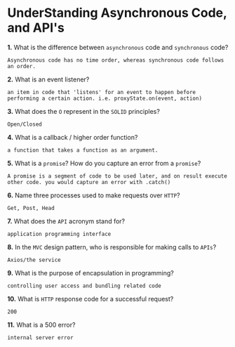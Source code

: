 # UnderStanding Asynchronous Code, and API's

**1.** What is the difference between `asynchronous` code and `synchronous` code?
<!-- enter you answer in the space below -->
```
Asynchronous code has no time order, whereas synchronous code follows an order.
```
**2.** What is an event listener?
<!-- enter you answer in the space below -->
```
an item in code that 'listens' for an event to happen before performing a certain action. i.e. proxyState.on(event, action)
```
**3.** What does the `O` represent in the `SOLID` principles?
<!-- enter you answer in the space below -->
```
Open/Closed
```
**4.** What is a callback / higher order function?
<!-- enter you answer in the space below -->
```
a function that takes a function as an argument.
```
**5.** What is a `promise`? How do you capture an error from a `promise`?
<!-- enter you answer in the space below -->
```
A promise is a segment of code to be used later, and on result execute other code. you would capture an error with .catch()
```
**6.** Name three processes used to make requests over `HTTP`?
<!-- enter you answer in the space below -->
```
Get, Post, Head
```
**7.** What does the `API` acronym stand for?
<!-- enter you answer in the space below -->
```
application programming interface
```
**8.** In the `MVC` design pattern, who is responsible for making calls to `APIs`?
<!-- enter you answer in the space below -->
```
Axios/the service
```
**9.** What is the purpose of encapsulation in programming?
<!-- enter you answer in the space below -->
```
controlling user access and bundling related code
```
**10.** What is `HTTP` response code for a successful request?
<!-- enter you answer in the space below -->
```
200
```
**11.** What is a 500 error?
<!-- enter you answer in the space below -->
```
internal server error
```